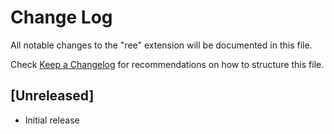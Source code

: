 # Change Log

All notable changes to the "ree" extension will be documented in this file.

Check [Keep a Changelog](http://keepachangelog.com/) for recommendations on how to structure this file.

## [Unreleased]

- Initial release